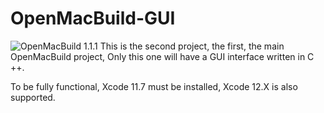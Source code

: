# OpenMacBuild-GUI
![OpenMacBuild 1.1.1](https://img.shields.io/badge/OpenMacBuild-1.1.1-green)
This is the second project, the first, the main OpenMacBuild project, Only this one will have a GUI interface written in C ++.


To be fully functional, Xcode 11.7 must be installed, Xcode 12.X is also supported.
